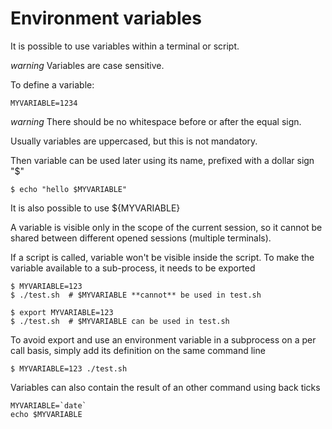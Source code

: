 # Environment variables

It is possible to use variables within a terminal or script.

*warning* Variables are case sensitive.

To define a variable:

    MYVARIABLE=1234

*warning* There should be no whitespace before or after the equal sign.

Usually variables are uppercased, but this is not mandatory.

Then variable can be used later using its name, prefixed with a dollar sign "$"

    $ echo "hello $MYVARIABLE"

It is also possible to use ${MYVARIABLE}

A variable is visible only in the scope of the current session, so it cannot be shared between different
opened sessions (multiple terminals).

If a script is called, variable won't be visible inside the script.
To make the variable available to a sub-process, it needs to be exported

    $ MYVARIABLE=123
    $ ./test.sh  # $MYVARIABLE **cannot** be used in test.sh

    $ export MYVARIABLE=123
    $ ./test.sh  # $MYVARIABLE can be used in test.sh

To avoid export and use an environment variable in a subprocess on a per call basis,
simply add its definition on the same command line

    $ MYVARIABLE=123 ./test.sh

Variables can also contain the result of an other command using back ticks

    MYVARIABLE=`date`
    echo $MYVARIABLE